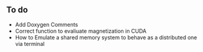 ## To do
* Add Doxygen Comments
* Correct function to evaliuate magnetization in CUDA
* How to Emulate a shared memory system to behave as a distributed one via terminal
